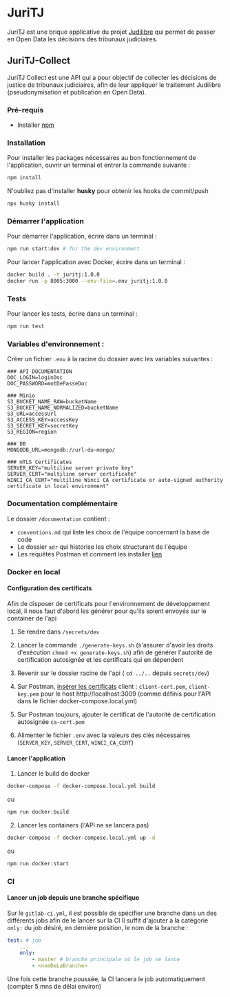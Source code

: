 # JuriTJ

JuriTJ est une brique applicative du projet [Judilibre](https://www.courdecassation.fr/toutes-les-actualites/2021/10/01/judilibre-les-decisions-judiciaires-en-open-data) qui permet de passer en Open Data les décisions des tribunaux judiciaires.

## JuriTJ-Collect

JuriTJ Collect est une API qui a pour objectif de collecter les décisions de justice de tribunaux judiciaires, afin de leur appliquer le traitement Judilibre (pseudonymisation et publication en Open Data). 

### Pré-requis
- Installer [npm](https://docs.npmjs.com/downloading-and-installing-node-js-and-npm) 

### Installation 

Pour installer les packages nécessaires au bon fonctionnement de l'application, ouvrir un terminal et entrer la commande suivante : 
```bash
npm install
```  
N'oubliez pas d'installer **husky** pour obtenir les hooks de commit/push
```bash
npx husky install
```

### Démarrer l'application

Pour démarrer l'application, écrire dans un terminal : 

 ```bash
npm run start:dev # for the dev environment
 ```

Pour lancer l'application avec Docker, écrire dans un terminal : 
```bash
docker build . -t juritj:1.0.0
docker run -p 8005:3000 --env-file=.env juritj:1.0.0
```

### Tests

Pour lancer les tests, écrire dans un terminal : 

 ```bash
npm run test
 ```

### Variables d'environnement : 

Créer un fichier `.env` à la racine du dossier avec les variables suivantes :

```.env
### API DOCUMENTATION
DOC_LOGIN=loginDoc
DOC_PASSWORD=motDePasseDoc

### Minio 
S3_BUCKET_NAME_RAW=bucketName
S3_BUCKET_NAME_NORMALIZED=bucketName
S3_URL=accessUrl
S3_ACCESS_KEY=accessKey
S3_SECRET_KEY=secretKey
S3_REGION=region

### DB
MONGODB_URL=mongodb://url-du-mongo/

### mTLS Certificates
SERVER_KEY="multiline server private key"
SERVER_CERT="multiline server certificate"
WINCI_CA_CERT="multiline Winci CA certificate or auto-signed authority certificate in local environment" 
```

### Documentation complémentaire 

Le dossier `/documentation` contient : 
- `conventions.md` qui liste les choix de l'équipe concernant la base de code 
- Le dossier `adr` qui historise les choix structurant de l'équipe 
- Les requêtes Postman et comment les installer [lien](documentation/postman/README.md)


### Docker en local

#### Configuration des certificats

Afin de disposer de certificats pour l'environnement de développement local, il nous faut d'abord les générer pour qu'ils soient envoyés sur le container de l'api

1. Se rendre dans `/secrets/dev`

2. Lancer la commande `./generate-keys.sh` (s'assurer d'avoir les droits d'exécution `chmod +x generate-keys.sh`) afin de générer l'autorité de certification autosignée et les certificats qui en dépendent

3. Revenir sur le dossier racine de l'api ( `cd ../..` depuis `secrets/dev`)

4. Sur Postman, [insérer les certificats](https://learning.postman.com/docs/sending-requests/certificates/) client : `client-cert.pem`, `client-key.pem` pour le host http://localhost:3009 (comme définis pour l'API dans le fichier docker-compose.local.yml)

5. Sur Postman toujours, ajouter le certificat de l'autorité de certification autosignée `ca-cert.pem`

6. Alimenter le fichier `.env` avec la valeurs des clés nécessaires (`SERVER_KEY`, `SERVER_CERT`, `WINCI_CA_CERT`)

#### Lancer l'application

1. Lancer le build de docker 

```bash
docker-compose -f docker-compose.local.yml build
```

ou 

```bash
npm run docker:build
```

2. Lancer les containers (l'API ne se lancera pas)

```bash
docker-compose -f docker-compose.local.yml up -d
```

ou 

```bash
npm run docker:start
```

### CI

#### Lancer un job depuis une branche spécifique

Sur le `gitlab-ci.yml`, il est possible de spécifier une branche dans un des différents jobs afin de le lancer sur la CI
Il suffit d'ajouter à la catégorie `only:` du job désiré, en dernière position, le nom de la branche : 
```yml
test: # job
    ...
    only:
        - master # branche principale où le job se lance
        - <nomDeLaBranche>
```

 Une fois cette branche poussée, la CI lancera le job automatiquement (compter 5 mns de délai environ)